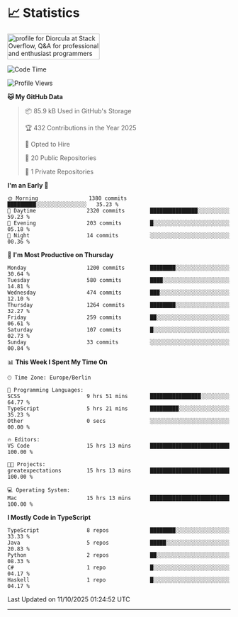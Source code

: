 # 📈 Statistics
 <a href="https://stackoverflow.com/users/10433530/diorcula"><img src="https://stackoverflow.com/users/flair/10433530.png" width="208" height="58" alt="profile for Diorcula at Stack Overflow, Q&amp;A for professional and enthusiast programmers" title="profile for Diorcula at Stack Overflow, Q&amp;A for professional and enthusiast programmers"></a>
 
<!--START_SECTION:waka-->
![Code Time](http://img.shields.io/badge/Code%20Time-684%20hrs%2031%20mins-blue)

![Profile Views](http://img.shields.io/badge/Profile%20Views-0-blue)

**🐱 My GitHub Data** 

> 📦 85.9 kB Used in GitHub's Storage 
 > 
> 🏆 432 Contributions in the Year 2025
 > 
> 💼 Opted to Hire
 > 
> 📜 20 Public Repositories 
 > 
> 🔑 1 Private Repositories 
 > 
**I'm an Early 🐤** 

```text
🌞 Morning                1380 commits        █████████░░░░░░░░░░░░░░░░   35.23 % 
🌆 Daytime                2320 commits        ███████████████░░░░░░░░░░   59.23 % 
🌃 Evening                203 commits         █░░░░░░░░░░░░░░░░░░░░░░░░   05.18 % 
🌙 Night                  14 commits          ░░░░░░░░░░░░░░░░░░░░░░░░░   00.36 % 
```
📅 **I'm Most Productive on Thursday** 

```text
Monday                   1200 commits        ████████░░░░░░░░░░░░░░░░░   30.64 % 
Tuesday                  580 commits         ████░░░░░░░░░░░░░░░░░░░░░   14.81 % 
Wednesday                474 commits         ███░░░░░░░░░░░░░░░░░░░░░░   12.10 % 
Thursday                 1264 commits        ████████░░░░░░░░░░░░░░░░░   32.27 % 
Friday                   259 commits         ██░░░░░░░░░░░░░░░░░░░░░░░   06.61 % 
Saturday                 107 commits         █░░░░░░░░░░░░░░░░░░░░░░░░   02.73 % 
Sunday                   33 commits          ░░░░░░░░░░░░░░░░░░░░░░░░░   00.84 % 
```


📊 **This Week I Spent My Time On** 

```text
🕑︎ Time Zone: Europe/Berlin

💬 Programming Languages: 
SCSS                     9 hrs 51 mins       ████████████████░░░░░░░░░   64.77 % 
TypeScript               5 hrs 21 mins       █████████░░░░░░░░░░░░░░░░   35.23 % 
Other                    0 secs              ░░░░░░░░░░░░░░░░░░░░░░░░░   00.00 % 

🔥 Editors: 
VS Code                  15 hrs 13 mins      █████████████████████████   100.00 % 

🐱‍💻 Projects: 
greatexpectations        15 hrs 13 mins      █████████████████████████   100.00 % 

💻 Operating System: 
Mac                      15 hrs 13 mins      █████████████████████████   100.00 % 
```

**I Mostly Code in TypeScript** 

```text
TypeScript               8 repos             ████████░░░░░░░░░░░░░░░░░   33.33 % 
Java                     5 repos             █████░░░░░░░░░░░░░░░░░░░░   20.83 % 
Python                   2 repos             ██░░░░░░░░░░░░░░░░░░░░░░░   08.33 % 
C#                       1 repo              █░░░░░░░░░░░░░░░░░░░░░░░░   04.17 % 
Haskell                  1 repo              █░░░░░░░░░░░░░░░░░░░░░░░░   04.17 % 
```




 Last Updated on 11/10/2025 01:24:52 UTC
<!--END_SECTION:waka-->
 
---

